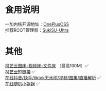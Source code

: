 # 食用说明
一加内核开源地址：[OnePlusOSS](https://github.com/OnePlusOSS/kernel_manifest) <br>
推荐ROOT管理器：[SukiSU-Ultra](https://github.com/ShirkNeko/SukiSU-Ultra/releases)<br>


# 其他
[柯艺云图床-视频床-文件床](https://tc.qdqqd.com/) （最高100M）✅<br>
[柯艺云短链接](https://dwz.qdqqd.com/) ✅<br>
[在线抖音/快手/tiktok无水印/视频/图集/直播解析](https://dyjx.qdqqd.com/) ✅<br>
[在线随机小姐姐](https://www.qdqqd.com/xjj/index.html) ✅<br>
